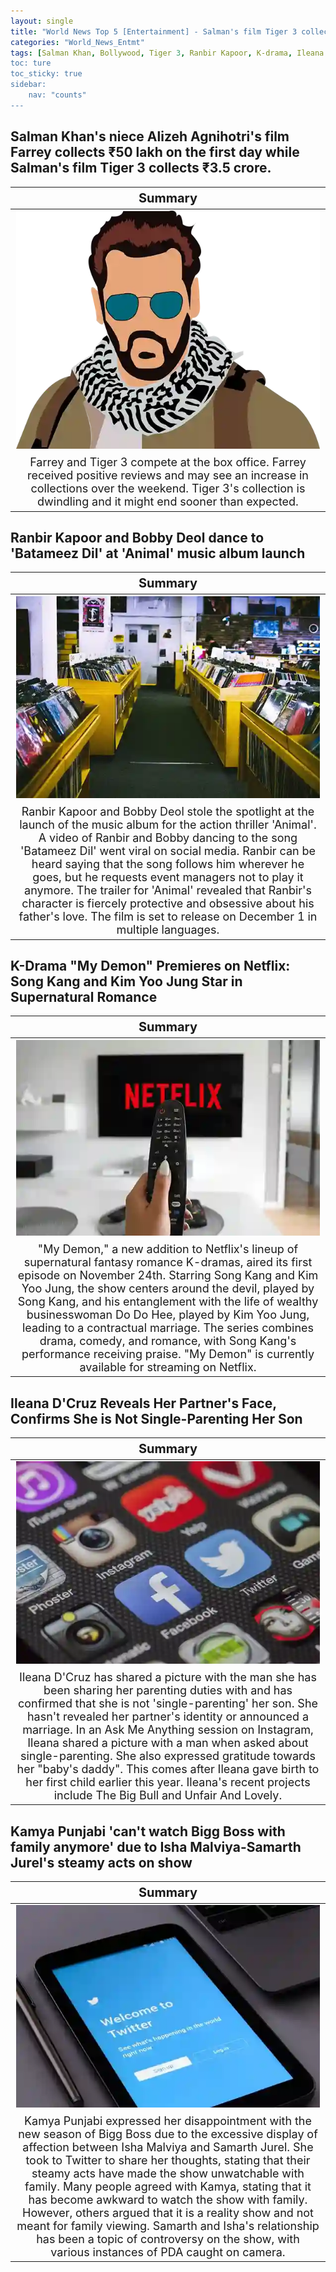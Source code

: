 ```yaml
---
layout: single
title: "World News Top 5 [Entertainment] - Salman's film Tiger 3 collects ₹3.5 crore, K-Drama "My Demon" Premieres on Netflix"
categories: "World_News_Entmt"
tags: [Salman Khan, Bollywood, Tiger 3, Ranbir Kapoor, K-drama, Ileana D'Cruz, Kamya Punjabi]
toc: ture
toc_sticky: true
sidebar:
    nav: "counts"
---
```


<style>
table th:first-of-type {
    width: 100%;
    font-size: 20px;
}
table td:nth-of-type(1) {
    width: 100%;
    font-size: 18px;
}
</style>

## Salman Khan's niece Alizeh Agnihotri's film Farrey collects ₹50 lakh on the first day while Salman's film Tiger 3 collects ₹3.5 crore.

Summary | 
:---:|
![](/assets/images/2023-11-25-World_News_Entmt_231125_1-1.webp) |
Farrey and Tiger 3 compete at the box office. Farrey received positive reviews and may see an increase in collections over the weekend. Tiger 3's collection is dwindling and it might end sooner than expected. |

## Ranbir Kapoor and Bobby Deol dance to 'Batameez Dil' at 'Animal' music album launch

Summary | 
:---:|
![](/assets/images/2023-11-25-World_News_Entmt_231125_1-2.webp) |
Ranbir Kapoor and Bobby Deol stole the spotlight at the launch of the music album for the action thriller 'Animal'. A video of Ranbir and Bobby dancing to the song 'Batameez Dil' went viral on social media. Ranbir can be heard saying that the song follows him wherever he goes, but he requests event managers not to play it anymore. The trailer for 'Animal' revealed that Ranbir's character is fiercely protective and obsessive about his father's love. The film is set to release on December 1 in multiple languages. |

## K-Drama "My Demon" Premieres on Netflix: Song Kang and Kim Yoo Jung Star in Supernatural Romance

Summary | 
:---:|
![](/assets/images/2023-11-25-World_News_Entmt_231125_1-3.webp) |
"My Demon," a new addition to Netflix's lineup of supernatural fantasy romance K-dramas, aired its first episode on November 24th. Starring Song Kang and Kim Yoo Jung, the show centers around the devil, played by Song Kang, and his entanglement with the life of wealthy businesswoman Do Do Hee, played by Kim Yoo Jung, leading to a contractual marriage. The series combines drama, comedy, and romance, with Song Kang's performance receiving praise. "My Demon" is currently available for streaming on Netflix.  |

## Ileana D'Cruz Reveals Her Partner's Face, Confirms She is Not Single-Parenting Her Son

Summary | 
:---:|
![](/assets/images/2023-11-25-World_News_Entmt_231125_1-4.webp) |
Ileana D'Cruz has shared a picture with the man she has been sharing her parenting duties with and has confirmed that she is not 'single-parenting' her son. She hasn't revealed her partner's identity or announced a marriage. In an Ask Me Anything session on Instagram, Ileana shared a picture with a man when asked about single-parenting. She also expressed gratitude towards her "baby's daddy". This comes after Ileana gave birth to her first child earlier this year. Ileana's recent projects include The Big Bull and Unfair And Lovely. |

## Kamya Punjabi 'can't watch Bigg Boss with family anymore' due to Isha Malviya-Samarth Jurel's steamy acts on show

Summary | 
:---:|
![](/assets/images/2023-11-25-World_News_Entmt_231125_1-5.webp) |
Kamya Punjabi expressed her disappointment with the new season of Bigg Boss due to the excessive display of affection between Isha Malviya and Samarth Jurel. She took to Twitter to share her thoughts, stating that their steamy acts have made the show unwatchable with family. Many people agreed with Kamya, stating that it has become awkward to watch the show with family. However, others argued that it is a reality show and not meant for family viewing. Samarth and Isha's relationship has been a topic of controversy on the show, with various instances of PDA caught on camera. |